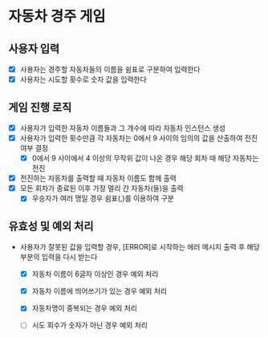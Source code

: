 # 자동차 경주 게임

## 사용자 입력

- [x] 사용자는 경주할 자동차들의 이름을 쉼표로 구분하여 입력한다
- [x] 사용자는 시도할 횟수로 숫자 값을 입력한다

## 게임 진행 로직

- [x] 사용자가 입력한 자동차 이름들과 그 개수에 따라 자동차 인스턴스 생성
- [x] 사용자가 입력한 횟수만큼 각 자동차는 0에서 9 사이의 임의의 값을 산출하여 전진 여부 결정
  - [x] 0에서 9 사이에서 4 이상의 무작위 값이 나온 경우 해당 회차 때 해당 자동차는 전진
- [x] 전진하는 자동차를 출력할 때 자동차 이름도 함께 출력
- [x] 모든 회차가 종료된 이후 가장 멀리 간 자동차(들)을 출력
  - [x] 우승자가 여러 명일 경우 쉼표(,)를 이용하여 구분

## 유효성 및 예외 처리
- 사용자가 잘못된 값을 입력할 경우, [ERROR]로 시작하는 에러 메시지 출력 후 해당 부분의 입력을 다시 받는다
  - [x] 자동차 이름이 6글자 이상인 경우 예외 처리 
  - [x] 자동차 이름에 띄어쓰기가 있는 경우 예외 처리
  - [x] 자동차명이 중복되는 경우 예외 처리
  - [ ] 시도 회수가 숫자가 아닌 경우 예외 처리
  